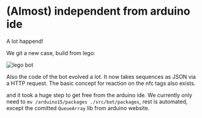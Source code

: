 # (Almost) independent from arduino ide

A lot happend!

We git a new case, build from lego: 

![lego bot](./images/legobot.png "Lego bot")

Also the code of the bot evolved a lot. It now takes sequences as JSON via a HTTP request.
The basic concept for reaction on the nfc tags also exists.

and it took a huge step to get free from the arduino ide. We currently only need to `mv /arduino15/packages ./src/bot/packages`, rest is automated, except the comitted `QueueArray` lib from arduino website.

